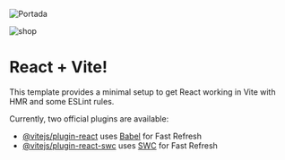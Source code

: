 
![Portada](https://github.com/xaviproton/React-LandingPageViajes/assets/126198919/b22b86a6-b345-4500-8ac7-0f120a6df4f5)

![shop](https://github.com/xaviproton/React-LandingPageViajes/assets/126198919/d14017b4-e328-4caa-bc78-ca9119927249)


# React + Vite!
This template provides a minimal setup to get React working in Vite with HMR and some ESLint rules.

Currently, two official plugins are available:

- [@vitejs/plugin-react](https://github.com/vitejs/vite-plugin-react/blob/main/packages/plugin-react/README.md) uses [Babel](https://babeljs.io/) for Fast Refresh
- [@vitejs/plugin-react-swc](https://github.com/vitejs/vite-plugin-react-swc) uses [SWC](https://swc.rs/) for Fast Refresh
